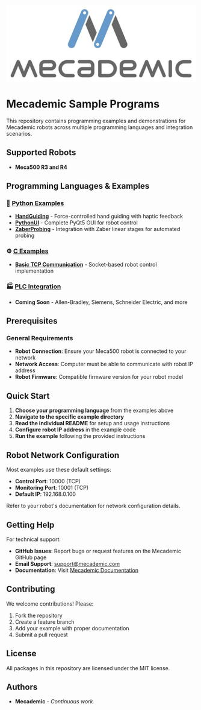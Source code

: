 ![Mecademic](./docs/logo/mecademic_logo.jpg  "Mecademic")

# Mecademic Sample Programs

This repository contains programming examples and demonstrations for Mecademic robots across multiple programming languages and integration scenarios.

## Supported Robots

* **Meca500 R3 and R4**

## Programming Languages & Examples

### 🐍 [Python Examples](./Python/)

* **[HandGuiding](./Python/HandGuiding/)** - Force-controlled hand guiding with haptic feedback
* **[PythonUI](./Python/PythonUI/)** - Complete PyQt5 GUI for robot control
* **[ZaberProbing](./Python/ZaberProbing/)** - Integration with Zaber linear stages for automated probing

### ⚙️ [C Examples](./C/)

* **[Basic TCP Communication](./C/basic-tcp-communication/)** - Socket-based robot control implementation

### 🏭 [PLC Integration](./PLC/)

* **Coming Soon** - Allen-Bradley, Siemens, Schneider Electric, and more


## Prerequisites

### General Requirements
- **Robot Connection**: Ensure your Meca500 robot is connected to your network
- **Network Access**: Computer must be able to communicate with robot IP address
- **Robot Firmware**: Compatible firmware version for your robot model

## Quick Start

1. **Choose your programming language** from the examples above
2. **Navigate to the specific example directory** 
3. **Read the individual README** for setup and usage instructions
4. **Configure robot IP address** in the example code
5. **Run the example** following the provided instructions

## Robot Network Configuration

Most examples use these default settings:
- **Control Port**: 10000 (TCP)
- **Monitoring Port**: 10001 (TCP) 
- **Default IP**: 192.168.0.100

Refer to your robot's documentation for network configuration details.

## Getting Help

For technical support:
- **GitHub Issues**: Report bugs or request features on the Mecademic GitHub page
- **Email Support**: support@mecademic.com
- **Documentation**: Visit [Mecademic Documentation](https://mecademic.com/resources/documentation)

## Contributing

We welcome contributions! Please:
1. Fork the repository
2. Create a feature branch
3. Add your example with proper documentation
4. Submit a pull request

## License

All packages in this repository are licensed under the MIT license.

## Authors 

* **Mecademic** - *Continuous work*

